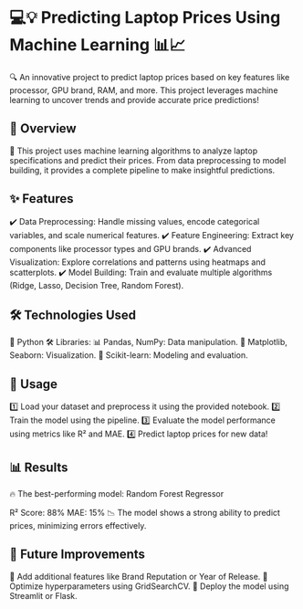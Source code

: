 # 💻💡 Predicting Laptop Prices Using Machine Learning 📊📈

🔍 An innovative project to predict laptop prices based on key features like processor, GPU brand, RAM, and more. 
This project leverages machine learning to uncover trends and provide accurate price predictions!

## 📖 Overview

🔧 This project uses machine learning algorithms to analyze laptop specifications and predict their prices. 
From data preprocessing to model building, it provides a complete pipeline to make insightful predictions.

## ✨ Features

✔️ Data Preprocessing: Handle missing values, encode categorical variables, and scale numerical features.
✔️ Feature Engineering: Extract key components like processor types and GPU brands.
✔️ Advanced Visualization: Explore correlations and patterns using heatmaps and scatterplots.
✔️ Model Building: Train and evaluate multiple algorithms (Ridge, Lasso, Decision Tree, Random Forest).

## 🛠️ Technologies Used

🐍 Python
🛠️ Libraries:
📊 Pandas, NumPy: Data manipulation.
🎨 Matplotlib, Seaborn: Visualization.
🤖 Scikit-learn: Modeling and evaluation.

## 🚀 Usage

1️⃣ Load your dataset and preprocess it using the provided notebook.
2️⃣ Train the model using the pipeline.
3️⃣ Evaluate the model performance using metrics like R² and MAE.
4️⃣ Predict laptop prices for new data!

## 📊 Results

🔥 The best-performing model: Random Forest Regressor

R² Score: 88%
MAE: 15%
📉 The model shows a strong ability to predict prices, minimizing errors effectively.

## 🔮 Future Improvements

🌟 Add additional features like Brand Reputation or Year of Release.
🌟 Optimize hyperparameters using GridSearchCV.
🌟 Deploy the model using Streamlit or Flask.

